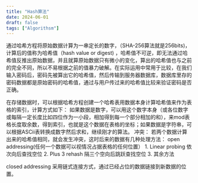 ```yaml
---
title: "Hash算法"
date: 2024-06-01
draft: false
tags: ["Algorithsm"]
---
```


通过哈希方程将原始数据计算为一串定长的数字，（SHA-256算法就是256bits)，计算后的值称为哈希值（hash value or digest) ，哈希值不可逆，即无法通过哈希值反推出原始数据，并且就算原始数据只有微小的变化，算出的哈希值也与之前的完全不同，所以不易根据之前的值暴力破解。在实际运用中常用于比较，在我们输入密码后，密码先被算出它的哈希值，然后传输到服务器数据库，数据库里存的密码数据都是原始密码的哈希值，通过与用户传过来的哈希值比较来验证密码是否正确。

在存储数据时，可以根据哈希方程创建一个哈希表用数据本身计算哈希值来作为表格的索引，计算方式如下：
如果数据是数字，可以用这个数字本身（或各位数字或每隔一定长度比如四位作为一小段，相加得到每一个部分相加的和），来mod表格长度取余数，得到索引，也就是这个数据在表格的坐标；如果数据是字符串，可以根据ASCii表转换成数字然后求和，继续刚才的算法。
冲突：
若两个数据计算出来的哈希值相同，就会发生冲突，这时后来的数据有几种处理方法：
open addressing(任何一个数据可以视情况占据表格的任何位置）
	1. 
Linear probing 依次向后查找空位
	2. 
Plus 3 rehash 隔三个空向后跳跃查找空位
	3. 
其余方法


closed addressing
采用链式连接方式，通过已经占位的数据链接到新数据的位置。

